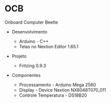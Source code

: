 # OCB
Onboard Computer Beetle 

- Desenvolvimento
  - Arduino - C++
  - Telas no Nextion Editor 1.65.1
- Projeto 
  - Fritzing 0.9.3

- Componentes
  - Processamento 	- Arduino Mega 2560
  - Display 		- Device Nextion NX8048T070_011
  - Controle 
  	Temperatura 	- DS18B20
  

